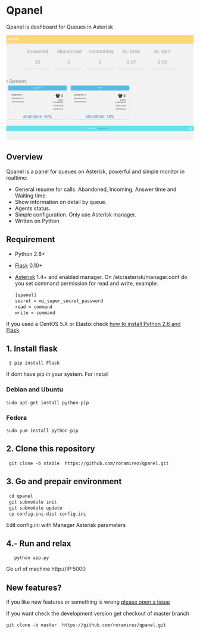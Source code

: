 # Qpanel

Qpanel is dashboard for Queues in Asterisk

![Demo](samples/animation.gif)

## Overview

Qpanel is a panel for queues on Asterisk, powerful and simple monitor in realtime:

* General resume for calls. Abandoned, Incoming, Answer time and Waiting time.
* Show information on detail by queue.
* Agents status.
* Simple configuration. Only use Asterisk manager.
* Written on Python


## Requirement
 * Python 2.6+
 * [Flask](http://flask.pocoo.org/) 0.10+
 * [Asterisk](http://www.asterisk.org) 1.4+ and enabled manager.
    On /etc/asterisk/manager.conf do you set command permission for read and write, example:

    ```
    [qpanel]
    secret = mi_super_secret_password
    read = command
    write = command
    ```

 If you used a CentOS 5.X or Elastix check [how to install Python 2.6 and Flask](doc/README.Centos5.md)

## 1. Install flask
```
 $ pip install Flask
```
If dont have pip in your system. For install

### Debian and Ubuntu
 ```
 sudo apt-get install python-pip
 ```

### Fedora
 ```
 sudo yum install python-pip
 ```


## 2. Clone this repository
```
 git clone -b stable  https://github.com/roramirez/qpanel.git
```
##  3. Go and prepair environment
 ```
  cd qpanel
  git submodule init
  git submodule update
  cp config.ini-dist config.ini
 ```
  Edit config.ini with Manager Asterisk parameters

## 4.- Run and relax
 ```
    python app.py
 ```

Go url of machine http://IP:5000

## New features?
If you like new features or something is wrong [please open a issue](https://github.com/roramirez/qpanel/issues/new)

If you want check the development version get checkout of master branch

 ```
 git clone -b master  https://github.com/roramirez/qpanel.git
 ```
